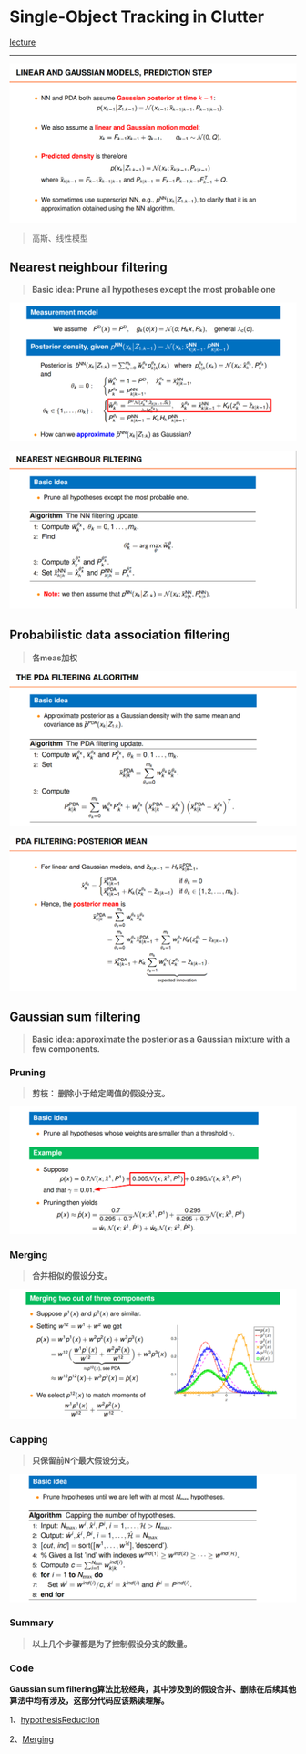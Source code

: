 # Single-Object Tracking in Clutter

[lecture](./lecture/Section%202%20Single-Object%20Tracking%20in%20Clutter/L2_handout_20190429.pdf)

---

![](images/20240305200448.png)

> 高斯、线性模型

## Nearest neighbour filtering
>  **Basic idea: Prune all hypotheses except the most probable one**

![](images/20240305195523.png)

![](images/20240305195419.png)

## Probabilistic data association filtering
> **各meas加权**

![](images/20240305195807.png)

![](images/20240305195933.png)

## Gaussian sum filtering
> **Basic idea: approximate the posterior as a Gaussian mixture with a few components.**

### Pruning 
> **剪枝： 删除小于给定阈值的假设分支。**

![](images/20240305201124.png)


### Merging
> **合并相似的假设分支。**

![](images/20240305201439.png)

### Capping
> **只保留前N个最大假设分支。**

![](images/20240305201545.png)

### Summary
> **以上几个步骤都是为了控制假设分支的数量。**


### Code
**Gaussian sum filtering算法比较经典，其中涉及到的假设合并、删除在后续其他算法中均有涉及，这部分代码应该熟读理解。**

1、[hypothesisReduction](./HA01/hypothesisReduction.m)

2、[Merging](./HA01/GaussianDensity.m)